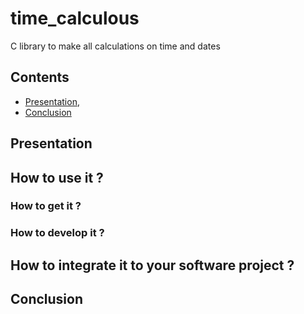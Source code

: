 # time_calculous
C library to make all calculations on time and dates

## Contents

* [Presentation](#presentation),
* [Conclusion](#conclusion)

<a href="presentation"></a>
## Presentation

<a href="how_to_use_it"></a>
## How to use it ?

<a href="how_to_get_it"></a>
### How to get it ?

<a href="how_to_develop_it"></a>
### How to develop it ?

<a href="how_to_integrate_it_to_your_software_project"></a>
## How to integrate it to your software project ?

<a href="conclusion"></a>
## Conclusion
